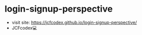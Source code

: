 # login-signup-perspective

- visit site: https://jcfcodex.github.io/login-signup-perspective/
- JCFcodex💻

